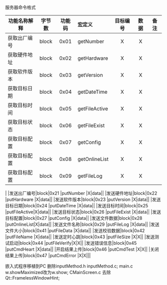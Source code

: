 服务器命令格式

|功能名称解释|字节数|功能码|宏定义        |目标编号|数据|备注|
|----------|:---:|:---:|:------------|:----:|:--:|:-:|
|获取出厂编号|block|0x01 |getNumber    |X|X||
|获取硬件地址|block|0x02 |getHardware  |X|X||
|获取软件版本|block|0x03 |getVersion   |X|X||
|获取目标日期|block|0x04 |getDateTime  |X|X||
|获取目标时间|block|0x05 |getFileActive|X|X||
|获取目标状态|block|0x06 |getFileExist |X|X||
|获取目标配置|block|0x07 |getConfig    |X|X||
|获取目标配置|block|0x08 |getOnlineList|X|X||
|获取目标配置|block|0x09 |getFileLog   |X|X||
|
|发送出厂编号|block|0x21 |putNumber    |X|data||
|发送硬件地址|block|0x22 |putHardware  |X|data||
|发送软件版本|block|0x23 |putVersion   |X|data||
|发送目标日期|block|0x24 |putDateTime  |X|data||
|发送目标时间|block|0x25 |putFileActive|X|data||
|发送目标状态|block|0x26 |putFileExist |X|data||
|发送目标配置|block|0x27 |putConfig    |X|data||
|发送文件数据|block|0x28 |putOnlineList|X|data||
|发送文件名称|block|0x29 |putFileLog   |X|data||
|发送文件大小|block|0x41 |putFileData  |X|data||
|发送校验数据|block|0x42 |putFileName  |X|data||
|发送定时心跳|block|0x43 |putFileSize  |X|X||
|发送测试启动|block|0x44 |putFileVerify|X|X||
|发送错误信息|block|0x45 |putCmdHeart  |X|data||
|开启结果上传|block|0x46 |putCmdTest   |X|X||
|关闭结果上传|block|0x47 |putCmdError  |X|X|||

嵌入式程序移植到PC
    删除inputMethod.h inputMethod.c;
    main.c w.showMaximized改为w.show;
    CMainScreen.c 去除Qt::FramelessWindowHint;
